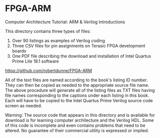 # FPGA-ARM
Computer Architecture Tutorial: ARM & Verilog Introductions

This directory contains three types of files:
 1. Over 90 listings as examples of Verilog coding
 2. Three CSV files for pin assignments on Terasic FPGA development boards
 3. One PDF file describing the download and installation of Intel Quartus Prime Lite 18.1 software 

https://github.com/robertdunne/FPGA-ARM

All of the text files are named according to the book's listing ID number. They can then be copied as needed to the appropriate source file name. The above procedure will generate all of the listing files as TXT files having file names corresponding to the captions under each listing in this book. Each will have to be copied to the Intel Quartus Prime Verilog source code screen as needed.

Warning: The source code that appears in this directory and is available for download is for learning computer architecture and the Verilog HDL. Some of this code is incomplete and even contains problems that need to be altered. No guarantee of their commercial utility is expressed or implied.
